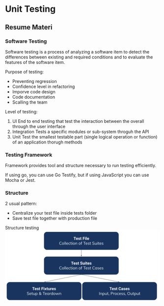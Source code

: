 # Unit Testing

## Resume Materi

### Software Testing

Software testing is a process of analyzing a software item to detect the differences between existing and required conditions and to evaluate the features of the software item.

Purpose of testing:
- Preventing regression
- Confidence level in refactoring
- Imporve code design
- Code documentation
- Scalling the team

Level of testing:
1. UI
    End to end testing that test the interaction between the overall through the user interface
2. Integration
    Tests a specific modules or sub-system throguh the API
3. Unit
    Test the smallest testable part (single logical operation or function) of an application thorugh methods

### Testing Framework

Framework provides tool and structure necessary to run testing efficiently.

If using go, you can use Go Testify, but if using JavaScript you can use Mocha or Jest.

### Structure

2 usual pattern:
- Centralize your test file inside tests folder
- Save test file together with production file

Structure testing
![alt text](./screenshots/structure_testing.png "structure_testing")